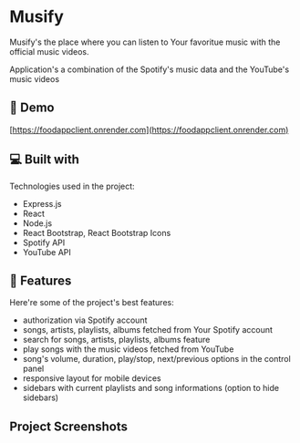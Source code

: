 <h1 id="title">Musify</h1>
<p id="description">Musify's the place where you can listen to Your favoritue music with the official music videos.</p>
<p id="description">Application's a combination of the Spotify's music data and the YouTube's music videos</p>

<h2>🚀 Demo</h2>

[https://foodappclient.onrender.com](https://foodappclient.onrender.com)

<h2>💻 Built with</h2>

Technologies used in the project:

*   Express.js
*   React
*   Node.js
*   React Bootstrap, React Bootstrap Icons
*   Spotify API
*   YouTube API
  
<h2>🧐 Features</h2>

Here're some of the project's best features:

*   authorization via Spotify account
*   songs, artists, playlists, albums fetched from Your Spotify account
*   search for songs, artists, playlists, albums feature
*   play songs with the music videos fetched from YouTube
*   song's volume, duration, play/stop, next/previous options in the control panel
*   responsive layout for mobile devices
*   sidebars with current playlists and song informations (option to hide sidebars)

<h2>Project Screenshots</h2>
